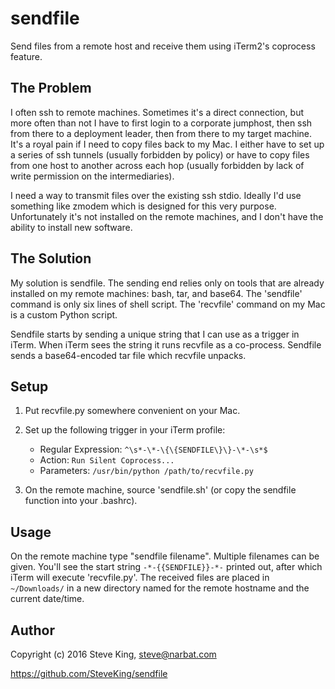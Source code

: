 # sendfile
Send files from a remote host and receive them using iTerm2's coprocess feature.

## The Problem

I often ssh to remote machines. Sometimes it's a direct connection, but more
often than not I have to first login to a corporate jumphost, then ssh from
there to a deployment leader, then from there to my target machine. It's a royal
pain if I need to copy files back to my Mac. I either have to set up a series of
ssh tunnels (usually forbidden by policy) or have to copy files from one host to
another across each hop (usually forbidden by lack of write permission on the
intermediaries).

I need a way to transmit files over the existing ssh stdio. Ideally I'd use
something like zmodem which is designed for this very purpose. Unfortunately
it's not installed on the remote machines, and I don't have the ability to
install new software.

## The Solution

My solution is sendfile.  The sending end relies only on tools that are already
installed on my remote machines: bash, tar, and base64.  The 'sendfile' command
is only six lines of shell script. The 'recvfile' command on my Mac is a custom
Python script.

Sendfile starts by sending a unique string that I can use as a trigger in iTerm.
When iTerm sees the string it runs recvfile as a co-process.  Sendfile sends
a base64-encoded tar file which recvfile unpacks.

## Setup

1. Put recvfile.py somewhere convenient on your Mac.

2. Set up the following trigger in your iTerm profile:

    * Regular Expression: `^\s*-\*-\{\{SENDFILE\}\}-\*-\s*$`
    * Action: `Run Silent Coprocess...`
    * Parameters: `/usr/bin/python /path/to/recvfile.py`

3. On the remote machine, source 'sendfile.sh' (or copy the sendfile function
   into your .bashrc).

## Usage

On the remote machine type "sendfile filename".  Multiple filenames can be
given. You'll see the start string `-*-{{SENDFILE}}-*-` printed out, after
which iTerm will execute 'recvfile.py'.  The received files are placed in
`~/Downloads/` in a new directory named for the remote hostname and the current
date/time.

## Author

Copyright (c) 2016 Steve King, <steve@narbat.com>

https://github.com/SteveKing/sendfile
